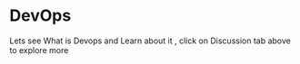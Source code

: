 # DevOps
Lets see What is Devops and Learn about it , click on Discussion tab above to explore more
